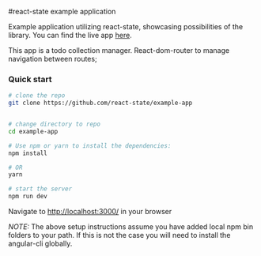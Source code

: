#react-state example application

Example application utilizing react-state, showcasing possibilities of the library.
You can find the live app [here](https://github.com/react-state/example-app).

This app is a todo collection manager.
React-dom-router to manage navigation between routes;

### Quick start

```bash
# clone the repo
git clone https://github.com/react-state/example-app


# change directory to repo
cd example-app

# Use npm or yarn to install the dependencies:
npm install

# OR
yarn

# start the server
npm run dev
```

Navigate to [http://localhost:3000/](http://localhost:3000/) in your browser

_NOTE:_ The above setup instructions assume you have added local npm bin folders to your path.
If this is not the case you will need to install the angular-cli globally.